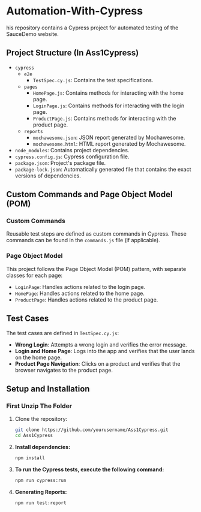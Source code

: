 # Automation-With-Cypress
his repository contains a Cypress project for automated testing of the SauceDemo website.

## Project Structure (In Ass1Cypress)

- `cypress`
  - `e2e`
    - `TestSpec.cy.js`: Contains the test specifications.
  - `pages`
    - `HomePage.js`: Contains methods for interacting with the home page.
    - `LoginPage.js`: Contains methods for interacting with the login page.
    - `ProductPage.js`: Contains methods for interacting with the product page.
  - `reports`
    - `mochawesome.json`: JSON report generated by Mochawesome.
    - `mochawesome.html`: HTML report generated by Mochawesome.
- `node_modules`: Contains project dependencies.
- `cypress.config.js`: Cypress configuration file.
- `package.json`: Project's package file.
- `package-lock.json`: Automatically generated file that contains the exact versions of dependencies.

## Custom Commands and Page Object Model (POM)

### Custom Commands

Reusable test steps are defined as custom commands in Cypress. These commands can be found in the `commands.js` file (if applicable).

### Page Object Model

This project follows the Page Object Model (POM) pattern, with separate classes for each page:

- `LoginPage`: Handles actions related to the login page.
- `HomePage`: Handles actions related to the home page.
- `ProductPage`: Handles actions related to the product page.

## Test Cases

The test cases are defined in `TestSpec.cy.js`:

- **Wrong Login**: Attempts a wrong login and verifies the error message.
- **Login and Home Page**: Logs into the app and verifies that the user lands on the home page.
- **Product Page Navigation**: Clicks on a product and verifies that the browser navigates to the product page.

## Setup and Installation

### First Unzip The Folder
1. Clone the repository:

   ```bash
   git clone https://github.com/yourusername/Ass1Cypress.git
   cd Ass1Cypress

2. **Install dependencies:**
   ```bash
   npm install

3. **To run the Cypress tests, execute the following command:**
   ```bash
   npm run cypress:run
   
4. **Generating Reports:**
   ```bash
   npm run test:report



